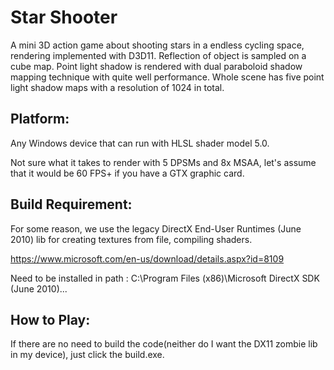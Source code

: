 # Star Shooter
A mini 3D action game about shooting stars in a endless cycling space, rendering implemented with D3D11.
Reflection of object is sampled on a cube map.
Point light shadow is rendered with dual paraboloid shadow mapping technique with quite well performance.
Whole scene has five point light shadow maps with a resolution of 1024 in total.

## Platform:

Any Windows device that can run with HLSL shader model 5.0.

Not sure what it takes to render with 5 DPSMs and 8x MSAA, let's assume that it would be 60 FPS+ if you have a GTX graphic card.

## Build Requirement:

For some reason, we use the legacy DirectX End-User Runtimes (June 2010) lib for creating textures from file, compiling shaders.

https://www.microsoft.com/en-us/download/details.aspx?id=8109

Need to be installed in path : C:\Program Files (x86)\Microsoft DirectX SDK (June 2010)\...

## How to Play:

If there are no need to build the code(neither do I want the DX11 zombie lib in my device), just click the build.exe.
